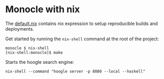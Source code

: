 Monocle with nix
================

The [default.nix](./default.nix) contains nix expression to setup
reproducible builds and deployments.

Get started by running the `nix-shell` command at the root of the project:

```ShellSession
monocle $ nix-shell
[nix-shell:monocle]$ make
```

Starts the hoogle search engine:

```ShellSession
nix-shell --command "hoogle server -p 8080 --local --haskell"
```

